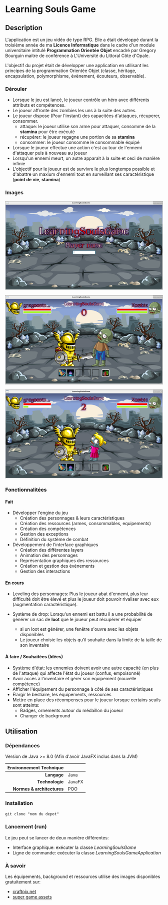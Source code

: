 # Learning Souls Game

## Description

L'application est un jeu vidéo de type RPG. Elle a était développé durant la troisième année de ma **Licence
 Informatique** dans le cadre d'un module universitaire intitulé **Programmation Orientée Objet**
encadré par Gregory Bourguin maitre de conférence à L'Université du Littoral Côte d'Opale.

L'objectif du projet était de développer une application en utilisant les principes de la programmation Orientée Objet 
(classe, héritage, encapsulation, polymorphisme, évènement, écouteurs, observable).

### Dérouler

* Lorsque le jeu est lancé, le joueur contrôle un héro avec différents attributs et compétences.
* Le joueur affronte des zombies les uns à la suite des autres.
* Le joueur dispose (Pour l'instant) des capacitées d'attaques, récuperer, consommer.
    * attaque: le joueur utilise son arme pour attaquer, consomme de la **stamina** pour être exécuté
    * récupérer: le joueur regagne une portion de sa **stamina**
    * consommer: le joueur consomme le consommable équipé
* Lorsque le joueur effectue une action c'est au tour de l'ennemi d'attaquer puis à nouveau au joueur
* Lorsqu'un ennemi meurt, un autre apparait à la suite et ceci de manière infinie
* L'objectif pour le joueur est de survivre le plus longtemps possible et d'abattre un maxium d'ennemi tout en 
surveillant ses caractéristique (**point de vie**, **stamina**)

### Images

![image1](screenshots/lsg_01.png "écran d'acceuil")

![image2](screenshots/lsg_02.png "écran principal")

![image3](screenshots/lsg_03.png "écran principal")

### Fonctionnalitées

#### Fait

* Développer l'engine du jeu
    * Création des personnages & leurs caractéristiques
	* Création des ressources (armes, consommables, equipements)
	* Création des compétences
	* Gestion des exceptions
	* Définition du système de combat
* Développement de l'interface graphiques
    * Création des différentes layers
	* Animation des personnages
	* Représentation graphiques des ressources
	* Création et gestion des évènements
	* Gestion des interactions

#### En cours

* Leveling des personnages: Plus le joueur abat d'ennemi, plus leur difficulté doit être élevé et plus le joueur doit
pouvoir rivaliser avec eux (augmentation caractéristique).

* Système de drop: Lorsqu'un ennemi est battu il a une probabilité de générer un sac de **loot** que le joueur peut récupérer et équiper
    * si un loot est générer, une fenêtre s'ouvre avec les objets disponibles
    * Le joueur choisie les objets qu'il souhaite dans la limite de la taille de son inventaire

#### À faire / Souhaitées (Idées)

* Système d'état: les ennemies doivent avoir une autre capacité (en plus de l'attaque) qui affecte l'état du joueur 
(confus, empoisonné)
* Avoir accès à l'inventaire et gérer son equipement (nouvelle compétence)
* Afficher l'équipement du personnage à côté de ses caractéristiques
* Élargir le bestiaire, les équipements, ressources
* Mettre en place des récompenses pour le joueur lorsque certains seuils sont atteints:
    * Badges, ornements autour du médaillon du joueur
    * Changer de background

## Utilisation

### Dépendances

Version de Java >= 8.0 (Afin d'avoir JavaFX inclus dans la JVM)

| Environnement Technique | |
| -------------: | :------------- |
| **Langage**  | Java  |
| **Technologie**  | JavaFX |
| **Normes & architectures** | POO |

### Installation
````
git clone "nom du depot"
````
### Lancement (run)

Le jeu peut se lancer de deux manière différentes:
* Interface graphique: exécuter la classe *LearningSoulsGame*
* Ligne de commande: exécuter la classe *LearningSoulsGameApplication*

### À savoir

Les équipements, background et ressources utilise des images disponibles gratuitement sur:
* [craftpix.net](https://craftpix.net/)
* [super game assets](https://www.supergameasset.com/)
